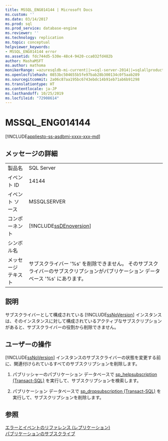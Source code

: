 ```yaml
---
title: MSSQL_ENG014144 | Microsoft Docs
ms.custom: ''
ms.date: 03/14/2017
ms.prod: sql
ms.prod_service: database-engine
ms.reviewer: ''
ms.technology: replication
ms.topic: conceptual
helpviewer_keywords:
- MSSQL_ENG014144 error
ms.assetid: fdc744d5-530e-48c4-9420-cca032fd482b
author: MashaMSFT
ms.author: mathoma
monikerRange: =azuresqldb-mi-current||>=sql-server-2014||=sqlallproducts-allversions
ms.openlocfilehash: 0853bc504655b5fe97bab28b300134c0f5aab289
ms.sourcegitcommit: 2a06c87aa195bc6743ebdc14b91eb71ab6b91298
ms.translationtype: HT
ms.contentlocale: ja-JP
ms.lasthandoff: 10/25/2019
ms.locfileid: "72908614"
---
```

# <a name="mssql_eng014144"></a>MSSQL_ENG014144
[!INCLUDE[appliesto-ss-asdbmi-xxxx-xxx-md](../../includes/appliesto-ss-asdbmi-xxxx-xxx-md.md)]
    
## <a name="message-details"></a>メッセージの詳細  
  
|||  
|-|-|  
|製品名|SQL Server|  
|イベント ID|14144|  
|イベント ソース|MSSQLSERVER|  
|コンポーネント|[!INCLUDE[ssDEnoversion](../../includes/ssdenoversion-md.md)]|  
|シンボル名||  
|メッセージ テキスト|サブスクライバー '%s' を削除できません。 そのサブスクライバーのサブスクリプションがパブリケーション データベース '%s' にあります。|  
  
## <a name="explanation"></a>説明  
 サブスクライバーとして構成されている [!INCLUDE[ssNoVersion](../../includes/ssnoversion-md.md)] インスタンスは、そのインスタンスに対して構成されているアクティブなサブスクリプションがあると、サブスクライバーの役割から削除できません。  
  
## <a name="user-action"></a>ユーザーの操作  
 [!INCLUDE[ssNoVersion](../../includes/ssnoversion-md.md)] インスタンスのサブスクライバーの状態を変更する前に、関連付けられているすべてのサブスクリプションを削除します。  
  
1.  パブリッシャーのパブリケーション データベースで [sp_helpsubscription &#40;Transact-SQL&#41;](../../relational-databases/system-stored-procedures/sp-helpsubscription-transact-sql.md) を実行して、サブスクリプションを検索します。  
  
2.  パブリケーション データベースで [sp_dropsubscription &#40;Transact-SQL&#41;](../../relational-databases/system-stored-procedures/sp-dropsubscription-transact-sql.md) を実行して、サブスクリプションを削除します。  

## <a name="see-also"></a>参照  
 [エラーとイベントのリファレンス &#40;レプリケーション&#41;](../../relational-databases/replication/errors-and-events-reference-replication.md)   
 [パブリケーションのサブスクライブ](../../relational-databases/replication/subscribe-to-publications.md)  
  
  
